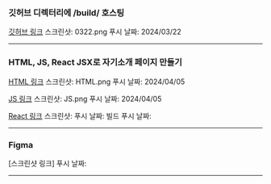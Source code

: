 ### 깃허브 디렉터리에 /build/ 호스팅

[깃허브 링크](https://8e437d16.github.io/React/0322/build/index.html)
스크린샷: 0322.png
푸시 날짜: 2024/03/22

---

### HTML, JS, React JSX로 자기소개 페이지 만들기

[HTML 링크](https://8e437d16.github.io/React/0331/html/index.html)
스크린샷: HTML.png
푸시 날짜: 2024/04/05

[JS 링크](https://8e437d16.github.io/React/0331/js/index.html)
스크린샷: JS.png
푸시 날짜: 2024/04/05

[React 링크]()
스크린샷: 
푸시 날짜:
빌드 푸시 날짜:

---

### Figma

[스크린샷 링크]
푸시 날짜: 

---